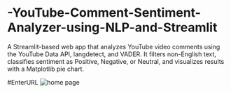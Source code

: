 # -YouTube-Comment-Sentiment-Analyzer-using-NLP-and-Streamlit
A Streamlit-based web app that analyzes YouTube video comments using the YouTube Data API, langdetect, and VADER. It filters non-English text, classifies sentiment as Positive, Negative, or Neutral, and visualizes results with a Matplotlib pie chart.

#EnterURL
![home page](https://github.com/user-attachments/assets/df5e1e49-98d8-4299-a160-5d363d53943e)

